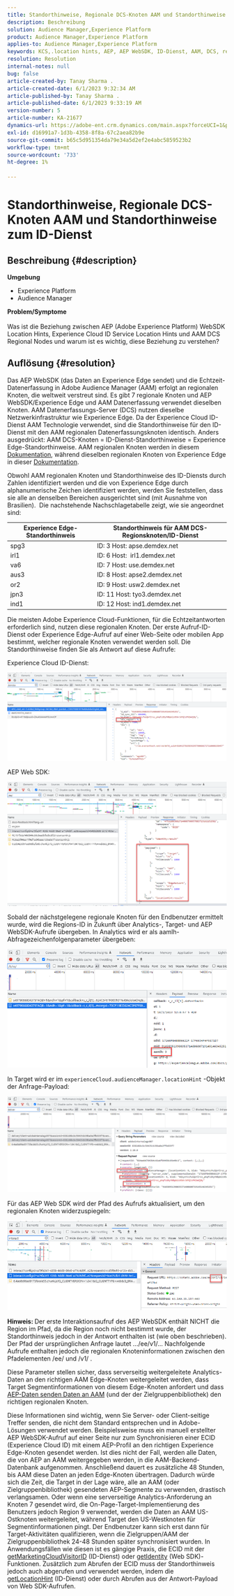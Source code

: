 ```yaml
---
title: Standorthinweise, Regionale DCS-Knoten AAM und Standorthinweise zum ID-Dienst
description: Beschreibung
solution: Audience Manager,Experience Platform
product: Audience Manager,Experience Platform
applies-to: Audience Manager,Experience Platform
keywords: KCS,.location hints, AEP, AEP WebSDK, ID-Dienst, AAM, DCS, regionale Knoten
resolution: Resolution
internal-notes: null
bug: false
article-created-by: Tanay Sharma .
article-created-date: 6/1/2023 9:32:34 AM
article-published-by: Tanay Sharma .
article-published-date: 6/1/2023 9:33:19 AM
version-number: 5
article-number: KA-21677
dynamics-url: https://adobe-ent.crm.dynamics.com/main.aspx?forceUCI=1&pagetype=entityrecord&etn=knowledgearticle&id=33ac4139-5f00-ee11-8f6e-6045bd0067ea
exl-id: d16991a7-1d3b-4358-8f8a-67c2aea82b9e
source-git-commit: b65c5d951354da79e34a5d2ef2e4abc5859523b2
workflow-type: tm+mt
source-wordcount: '733'
ht-degree: 1%

---
```


# Standorthinweise, Regionale DCS-Knoten AAM und Standorthinweise zum ID-Dienst

## Beschreibung {#description}

<b>Umgebung</b>
- Experience Platform
- Audience Manager

<b>Problem/Symptome</b><br><br>Was ist die Beziehung zwischen AEP (Adobe Experience Platform) WebSDK Location Hints, Experience Cloud ID Service Location Hints und AAM DCS Regional Nodes und warum ist es wichtig, diese Beziehung zu verstehen?<br>

## Auflösung {#resolution}


Das AEP WebSDK (das Daten an Experience Edge sendet) und die Echtzeit-Datenerfassung in Adobe Audience Manager (AAM) erfolgt an regionalen Knoten, die weltweit verstreut sind. Es gibt 7 regionale Knoten und AEP WebSDK/Experience Edge und AAM Datenerfassung verwendet dieselben Knoten. AAM Datenerfassungs-Server (DCS) nutzen dieselbe Netzwerkinfrastruktur wie Experience Edge. Da der Experience Cloud ID-Dienst AAM Technologie verwendet, sind die Standorthinweise für den ID-Dienst mit den AAM regionalen Datenerfassungsknoten identisch. Anders ausgedrückt: AAM DCS-Knoten = ID-Dienst-Standorthinweise = Experience Edge-Standorthinweise. AAM regionalen Knoten werden in diesem [Dokumentation](https://experienceleague.adobe.com/docs/audience-manager/user-guide/api-and-sdk-code/dcs/dcs-api-reference/dcs-regions.html?lang=en), während dieselben regionalen Knoten von Experience Edge in dieser [Dokumentation](https://experienceleague.adobe.com/docs/experience-platform/edge-network-server-api/location-hints.html?lang=en).

Obwohl AAM regionalen Knoten und Standorthinweise des ID-Diensts durch Zahlen identifiziert werden und die von Experience Edge durch alphanumerische Zeichen identifiziert werden, werden Sie feststellen, dass sie alle an denselben Bereichen ausgerichtet sind (mit Ausnahme von Brasilien).  Die nachstehende Nachschlagetabelle zeigt, wie sie angeordnet sind:


| Experience Edge-Standorthinweis | Standorthinweis für AAM DCS-Regionsknoten/ID-Dienst |
| --- | --- |
| spg3 | ID: 3 Host: apse.demdex.net |
| irl1 | ID: 6 Host:  irl1.demdex.net |
| va6 | ID: 7 Host: use.demdex.net |
| aus3 | ID: 8 Host: apse2.demdex.net |
| or2 | ID: 9 Host: usw2.demdex.net |
| jpn3 | ID: 11 Host: tyo3.demdex.net |
| ind1 | ID: 12 Host: ind1.demdex.net |


Die meisten Adobe Experience Cloud-Funktionen, für die Echtzeitantworten erforderlich sind, nutzen diese regionalen Knoten. Der erste Aufruf-ID-Dienst oder Experience Edge-Aufruf auf einer Web-Seite oder mobilen App bestimmt, welcher regionale Knoten verwendet werden soll. Die Standorthinweise finden Sie als Antwort auf diese Aufrufe:

Experience Cloud ID-Dienst:

![](assets/e80a1235-77bf-ed11-83ff-6045bd006239.png)



AEP Web SDK:

![](assets/8f50cbb3-75bf-ed11-83ff-6045bd006239.png)

Sobald der nächstgelegene regionale Knoten für den Endbenutzer ermittelt wurde, wird die Regions-ID in Zukunft über Analytics-, Target- und AEP WebSDK-Aufrufe übergeben. In Analytics wird er als aamlh-Abfragezeichenfolgenparameter übergeben:

![](assets/33af14ff-77bf-ed11-83ff-6045bd006239.png)

In Target wird er im `experienceCloud.audienceManager.locationHint` -Objekt der Anfrage-Payload:

![](assets/dce94437-78bf-ed11-83ff-6045bd006239.png)

Für das AEP Web SDK wird der Pfad des Aufrufs aktualisiert, um den regionalen Knoten widerzuspiegeln:

![](assets/8245a050-79bf-ed11-83ff-6045bd006239.png)

<b>Hinweis: </b>Der erste Interaktionsaufruf des AEP WebSDK enthält NICHT die Region im Pfad, da die Region noch nicht bestimmt wurde, der Standorthinweis jedoch in der Antwort enthalten ist (wie oben beschrieben). Der Pfad der ursprünglichen Anfrage lautet .../ee/v1/... Nachfolgende Aufrufe enthalten jedoch die regionalen Knoteninformationen zwischen den Pfadelementen /ee/ und /v1/ .

Diese Parameter stellen sicher, dass serverseitig weitergeleitete Analytics-Daten an den richtigen AAM Edge-Knoten weitergeleitet werden, dass Target Segmentinformationen von diesem Edge-Knoten anfordert und dass [AEP-Daten senden Daten an AAM](https://experienceleague.adobe.com/docs/audience-manager/user-guide/implementation-integration-guides/integration-experience-platform/aam-aep-audience-sharing.html?lang=en) (und der der Zielgruppenbibliothek) den richtigen regionalen Knoten.

Diese Informationen sind wichtig, wenn Sie Server- oder Client-seitige Treffer senden, die nicht dem Standard entsprechen und in Adobe-Lösungen verwendet werden. Beispielsweise muss ein manuell erstellter AEP WebSDK-Aufruf auf einer Seite nur zum Synchronisieren einer ECID (Experience Cloud ID) mit einem AEP-Profil an den richtigen Experience Edge-Knoten gesendet werden. Ist dies nicht der Fall, werden alle Daten, die von AEP an AAM weitergegeben werden, in die AAM-Backend-Datenbank aufgenommen. Anschließend dauert es zusätzliche 48 Stunden, bis AAM diese Daten an jeden Edge-Knoten übertragen. Dadurch würde sich die Zeit, die Target in der Lage wäre, alle an AAM (oder Zielgruppenbibliothek) gesendeten AEP-Segmente zu verwenden, drastisch verlangsamen. Oder wenn eine serverseitige Analytics-Anforderung an Knoten 7 gesendet wird, die On-Page-Target-Implementierung des Benutzers jedoch Region 9 verwendet, werden die Daten an AAM US-Ostknoten weitergeleitet, während Target den US-Westknoten für Segmentinformationen pingt. Der Endbenutzer kann sich erst dann für Target-Aktivitäten qualifizieren, wenn die Zielgruppen/AAM der Zielgruppenbibliothek 24-48 Stunden später synchronisiert wurden. In Anwendungsfällen wie diesen ist es gängige Praxis, die ECID mit der [getMarketingCloudVisitorID](https://experienceleague.adobe.com/docs/id-service/using/id-service-api/methods/getmcvid.html?lang=en) (ID-Dienst) oder [getIdentity](https://experienceleague.adobe.com/docs/experience-platform/edge/extension/accessing-the-ecid.html?lang=en) (Web SDK)-Funktionen. Zusätzlich zum Abrufen der ECID muss der Standorthinweis jedoch auch abgerufen und verwendet werden, indem die [getLocationHint](https://experienceleague.adobe.com/docs/id-service/using/id-service-api/methods/getlocationhint.html?lang=en) (ID-Dienst) oder durch Abrufen aus der Antwort-Payload von Web SDK-Aufrufen.
